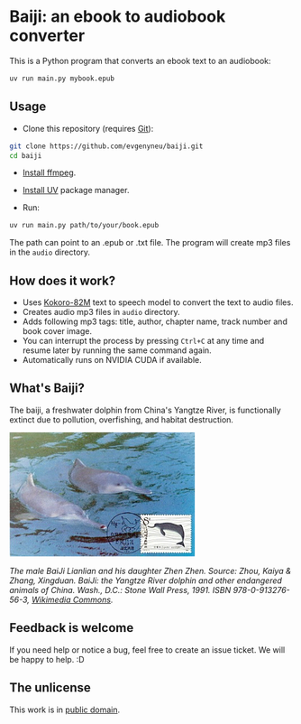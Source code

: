 # Baiji: an ebook to audiobook converter

This is a Python program that converts an ebook text to an audiobook:

```sh
uv run main.py mybook.epub
```

## Usage

* Clone this repository (requires [Git](https://git-scm.com/downloads)):

```sh
git clone https://github.com/evgenyneu/baiji.git
cd baiji
```

* [Install ffmpeg](https://ffmpeg.org/download.html).

* [Install UV](https://docs.astral.sh/uv/#installation) package manager.

* Run:

```sh
uv run main.py path/to/your/book.epub
```

The path can point to an .epub or .txt file. The program will create mp3 files in the `audio` directory.


## How does it work?

* Uses [Kokoro-82M](https://huggingface.co/hexgrad/Kokoro-82M) text to speech model to convert the text to audio files.
* Creates audio mp3 files in `audio` directory.
* Adds following mp3 tags: title, author, chapter name, track number and book cover image.
* You can interrupt the process by pressing `Ctrl+C` at any time and resume later by running the same command again.
* Automatically runs on NVIDIA CUDA if available.

## What's Baiji?

The baiji, a freshwater dolphin from China's Yangtze River, is functionally extinct due to pollution, overfishing, and habitat destruction.

<img src='./images/baiji.jpg' alt='The male BaiJi Lianlian and his daughter Zhen Zhen'>

*The male BaiJi Lianlian and his daughter Zhen Zhen. Source:
Zhou, Kaiya & Zhang, Xingduan. BaiJi: the Yangtze River dolphin and other endangered animals of China. Wash., D.C.: Stone Wall Press, 1991. ISBN 978-0-913276-56-3,  [Wikimedia Commons](https://commons.wikimedia.org/wiki/File:Lianlian_and_Zhenzhen,_two_Chinese_River_Dolphins.jpg).*


## Feedback is welcome

If you need help or notice a bug, feel free to create an issue ticket. We will be happy to help. :D


## The unlicense

This work is in [public domain](UNLICENSE).
